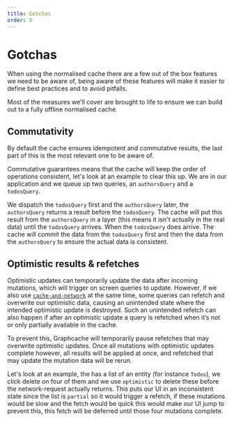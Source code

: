 ```yaml
---
title: Gotchas
order: 5
---
```


# Gotchas

When using the normalised cache there are a few out of the box features
we need to be aware of, being aware of these features will make it easier
to define best practices and to avoid pitfalls.

Most of the measures we'll cover are brought to life to ensure we can build out
to a fully offline normalised cache.

## Commutativity

By default the cache ensures idempotent and commutative results, the last part of this
is the most relevant one to be aware of.

Commutative guarantees means that the cache will keep the order of operations consistent, let's look
at an example to clear this up.
We are in our application and we queue up two queries, an `authorsQuery` and a `todosQuery`.

We dispatch the `todosQuery` first and the `authorsQuery` later, the `authorsQuery` returns a result
before the `todosQuery`. The cache will put this result from the `authorsQuery` in a
layer (this means it isn't actually in the real data) until the `todosQuery` arrives.
When the `todosQuery` does arrive. The cache will commit the data from the `todosQuery` first and
then the data from the `authorsQuery` to ensure the actual data is consistent.

## Optimistic results & refetches

Optimistic updates can temporarily update the data after incoming mutations, which will trigger on screen queries to update.
However, if we also use [`cache-and-network`](https://formidable.com/open-source/urql/docs/basics/queries/#request-policies) at the same time, some queries can refetch and overwrite our optimistic data,
causing an unintended state where the intended optimistic update is destroyed.
Such an unintended refetch can also happen if after an optimistic update a query is refetched when it’s not or
only partially available in the cache.

To prevent this, Graphcache will temporarily pause refetches that may overwrite optimistic updates.
Once all mutations with optimistic updates complete however, all results will be applied at once,
and refetched that may update the mutation data will be rerun.

Let's look at an example, the has a list of an entity (for instance `Todos`), we click delete on four of them and we use `optimistic` to
delete these before the network-request actually returns. This puts our UI in an inconsistent state since the list is `partial`
so it would trigger a refetch, if these mutations would be slow and the fetch would be quick this would make our UI jump
to prevent this, this fetch will be deferred until those four mutations complete.
